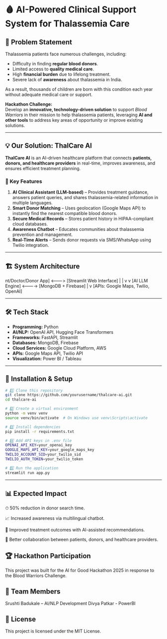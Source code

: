 # 🩸 AI-Powered Clinical Support System for Thalassemia Care

## 📌 Problem Statement
Thalassemia patients face numerous challenges, including:
- Difficulty in finding **regular blood donors**.
- Limited access to **quality medical care**.
- High **financial burden** due to lifelong treatment.
- Severe lack of **awareness** about thalassemia in India.

As a result, thousands of children are born with this condition each year without adequate medical care or support.  

**Hackathon Challenge:**  
Develop an **innovative, technology-driven solution** to support *Blood Warriors* in their mission to help thalassemia patients, leveraging **AI and other tools** to address key areas of opportunity or improve existing solutions.

---

## 💡 Our Solution: ThalCare AI
**ThalCare AI** is an AI-driven healthcare platform that connects **patients, donors, and healthcare providers** in real-time, improves awareness, and ensures efficient treatment planning.

### 🎯 Key Features
1. **AI Clinical Assistant (LLM-based)** – Provides treatment guidance, answers patient queries, and shares thalassemia-related information in multiple languages.
2. **Smart Donor Matching** – Uses geolocation (Google Maps API) to instantly find the nearest compatible blood donors.
3. **Secure Medical Records** – Stores patient history in HIPAA-compliant cloud databases.
4. **Awareness Chatbot** – Educates communities about thalassemia prevention and management.
5. **Real-Time Alerts** – Sends donor requests via SMS/WhatsApp using Twilio integration.

---

## 🏗️ System Architecture
nt/Doctor/Donor App] <---> [Streamlit Web Interface]
| |
v v
[AI LLM Engine] <----> [MongoDB + Firebase]
|
v
[APIs: Google Maps, Twilio, OpenAI]


---

## 🛠 Tech Stack
- **Programming:** Python
- **AI/NLP:** OpenAI API, Hugging Face Transformers
- **Frameworks:** FastAPI, Streamlit
- **Databases:** MongoDB, Firebase
- **Cloud Services:** Google Cloud Platform, AWS
- **APIs:** Google Maps API, Twilio API
- **Visualization:** Power BI / Tableau

---

## 🚀 Installation & Setup
```bash
# 1️⃣ Clone this repository
git clone https://github.com/yourusername/thalcare-ai.git
cd thalcare-ai

# 2️⃣ Create a virtual environment
python -m venv venv
source venv/bin/activate  # On Windows use venv\Scripts\activate

# 3️⃣ Install dependencies
pip install -r requirements.txt

# 4️⃣ Add API keys in .env file
OPENAI_API_KEY=your_openai_key
GOOGLE_MAPS_API_KEY=your_google_maps_key
TWILIO_ACCOUNT_SID=your_twilio_sid
TWILIO_AUTH_TOKEN=your_twilio_token

# 5️⃣ Run the application
streamlit run app.py
```
-----

## 📊  Expected Impact
⏱ 50% reduction in donor search time.

📈 Increased awareness via multilingual chatbot.

🏥 Improved treatment outcomes with AI-assisted recommendations.

🤝 Better collaboration between patients, donors, and healthcare providers.


## 🏆 Hackathon Participation
This project was built for the AI for Good Hackathon 2025 in response to the Blood Warriors Challenge.

## 👥 Team Members
Srushti Badukale – AI/NLP Development
Divya Patkar - PowerBI

## 📜 License
This project is licensed under the MIT License.
